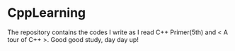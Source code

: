 # CppLearning
The repository contains the codes I write as I read C++ Primer(5th) and < A tour of C++ >.
Good good study, day day up!
